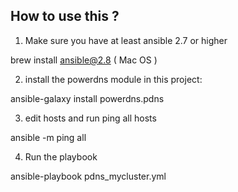 How to use this ?
-----------------

1) Make sure you have at least ansible 2.7 or higher

brew install ansible@2.8 ( Mac OS )

2) install the powerdns module in this project:

ansible-galaxy install powerdns.pdns

3) edit hosts and run ping all hosts

<edit hosts file>

ansible -m ping all

4) Run the playbook

ansible-playbook pdns_mycluster.yml
